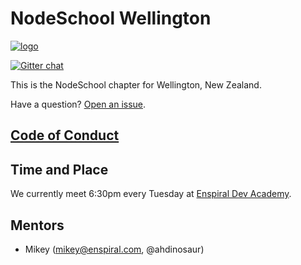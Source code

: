 # NodeSchool Wellington

[![logo](https://rawgithub.com/nodeschool/wellington/master/media/logo-pre1.svg)](https://github.com/nodeschool/wellington/issues/1)

[![Gitter chat](https://badges.gitter.im/nodeschool/wellington.png)](https://gitter.im/nodeschool/wellington)

This is the NodeSchool chapter for Wellington, New Zealand.

Have a question? [Open an issue](https://github.com/nodeschool/wellington/issues).

## [Code of Conduct](./CODE-OF-CONDUCT.md)

## Time and Place

We currently meet 6:30pm every Tuesday at [Enspiral Dev Academy](http://www.meetup.com/Enspiral-Dev-Academy-Meetup/).

## Mentors

- Mikey (mikey@enspiral.com, @ahdinosaur)
